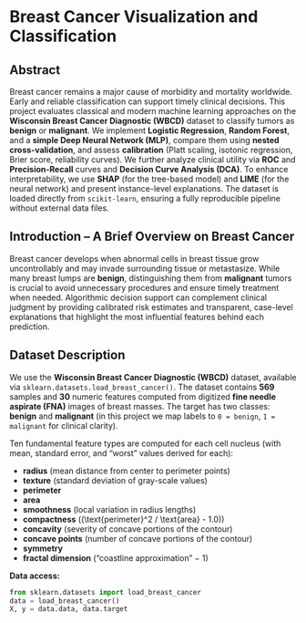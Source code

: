 # Breast Cancer Visualization and Classification

## Abstract
Breast cancer remains a major cause of morbidity and mortality worldwide. Early and reliable classification can support timely clinical decisions. This project evaluates classical and modern machine learning approaches on the **Wisconsin Breast Cancer Diagnostic (WBCD)** dataset to classify tumors as **benign** or **malignant**. We implement **Logistic Regression**, **Random Forest**, and a **simple Deep Neural Network (MLP)**, compare them using **nested cross-validation**, and assess **calibration** (Platt scaling, isotonic regression, Brier score, reliability curves). We further analyze clinical utility via **ROC** and **Precision-Recall** curves and **Decision Curve Analysis (DCA)**. To enhance interpretability, we use **SHAP** (for the tree-based model) and **LIME** (for the neural network) and present instance-level explanations. The dataset is loaded directly from `scikit-learn`, ensuring a fully reproducible pipeline without external data files.

## Introduction – A Brief Overview on Breast Cancer
Breast cancer develops when abnormal cells in breast tissue grow uncontrollably and may invade surrounding tissue or metastasize. While many breast lumps are **benign**, distinguishing them from **malignant** tumors is crucial to avoid unnecessary procedures and ensure timely treatment when needed. Algorithmic decision support can complement clinical judgment by providing calibrated risk estimates and transparent, case-level explanations that highlight the most influential features behind each prediction.

## Dataset Description
We use the **Wisconsin Breast Cancer Diagnostic (WBCD)** dataset, available via `sklearn.datasets.load_breast_cancer()`. The dataset contains **569** samples and **30** numeric features computed from digitized **fine needle aspirate (FNA)** images of breast masses. The target has two classes: **benign** and **malignant** (in this project we map labels to `0 = benign`, `1 = malignant` for clinical clarity).

Ten fundamental feature types are computed for each cell nucleus (with mean, standard error, and “worst” values derived for each):
- **radius** (mean distance from center to perimeter points)  
- **texture** (standard deviation of gray-scale values)  
- **perimeter**  
- **area**  
- **smoothness** (local variation in radius lengths)  
- **compactness** \((\text{perimeter}^2 / \text{area} - 1.0)\)  
- **concavity** (severity of concave portions of the contour)  
- **concave points** (number of concave portions of the contour)  
- **symmetry**  
- **fractal dimension** (“coastline approximation” − 1)

**Data access:**  
```python
from sklearn.datasets import load_breast_cancer
data = load_breast_cancer()
X, y = data.data, data.target
